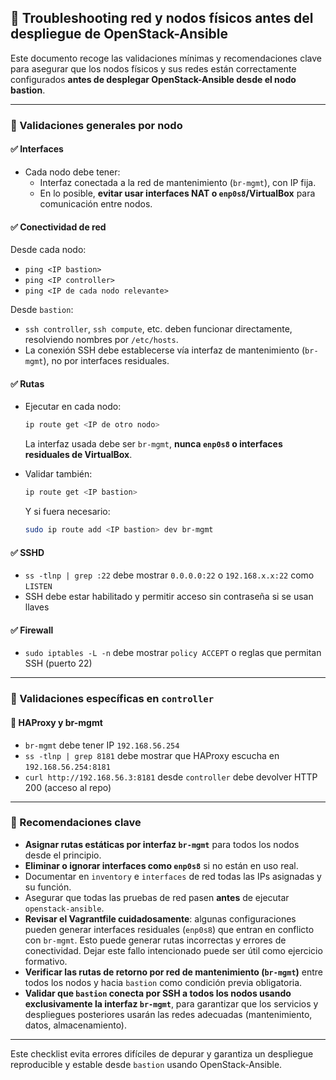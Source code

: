 ## 📝 Troubleshooting red y nodos físicos antes del despliegue de OpenStack-Ansible

Este documento recoge las validaciones mínimas y recomendaciones clave para asegurar que los nodos físicos y sus redes están correctamente configurados **antes de desplegar OpenStack-Ansible desde el nodo bastion**.

---

### 🔹 Validaciones generales por nodo

#### ✅ Interfaces
- Cada nodo debe tener:
  - Interfaz conectada a la red de mantenimiento (`br-mgmt`), con IP fija.
  - En lo posible, **evitar usar interfaces NAT o `enp0s8`/VirtualBox** para comunicación entre nodos.

#### ✅ Conectividad de red
Desde cada nodo:
- `ping <IP bastion>`
- `ping <IP controller>`
- `ping <IP de cada nodo relevante>`

Desde `bastion`:
- `ssh controller`, `ssh compute`, etc. deben funcionar directamente, resolviendo nombres por `/etc/hosts`.
- La conexión SSH debe establecerse vía interfaz de mantenimiento (`br-mgmt`), no por interfaces residuales.

#### ✅ Rutas
- Ejecutar en cada nodo:
  ```bash
  ip route get <IP de otro nodo>
  ```
  La interfaz usada debe ser `br-mgmt`, **nunca `enp0s8` o interfaces residuales de VirtualBox**.

- Validar también:
  ```bash
  ip route get <IP bastion>
  ```
  Y si fuera necesario:
  ```bash
  sudo ip route add <IP bastion> dev br-mgmt
  ```

#### ✅ SSHD
- `ss -tlnp | grep :22` debe mostrar `0.0.0.0:22` o `192.168.x.x:22` como `LISTEN`
- SSH debe estar habilitado y permitir acceso sin contraseña si se usan llaves

#### ✅ Firewall
- `sudo iptables -L -n` debe mostrar `policy ACCEPT` o reglas que permitan SSH (puerto 22)

---

### 🔹 Validaciones específicas en `controller`

#### 🔹 HAProxy y br-mgmt
- `br-mgmt` debe tener IP `192.168.56.254`
- `ss -tlnp | grep 8181` debe mostrar que HAProxy escucha en `192.168.56.254:8181`
- `curl http://192.168.56.3:8181` desde `controller` debe devolver HTTP 200 (acceso al repo)

---

### 🔹 Recomendaciones clave

- **Asignar rutas estáticas por interfaz `br-mgmt`** para todos los nodos desde el principio.
- **Eliminar o ignorar interfaces como `enp0s8`** si no están en uso real.
- Documentar en `inventory` e `interfaces` de red todas las IPs asignadas y su función.
- Asegurar que todas las pruebas de red pasen **antes** de ejecutar `openstack-ansible`.
- **Revisar el Vagrantfile cuidadosamente**: algunas configuraciones pueden generar interfaces residuales (`enp0s8`) que entran en conflicto con `br-mgmt`. Esto puede generar rutas incorrectas y errores de conectividad. Dejar este fallo intencionado puede ser útil como ejercicio formativo.
- **Verificar las rutas de retorno por red de mantenimiento (`br-mgmt`)** entre todos los nodos y hacia `bastion` como condición previa obligatoria.
- **Validar que `bastion` conecta por SSH a todos los nodos usando exclusivamente la interfaz `br-mgmt`**, para garantizar que los servicios y despliegues posteriores usarán las redes adecuadas (mantenimiento, datos, almacenamiento).

---

Este checklist evita errores difíciles de depurar y garantiza un despliegue reproducible y estable desde `bastion` usando OpenStack-Ansible.

